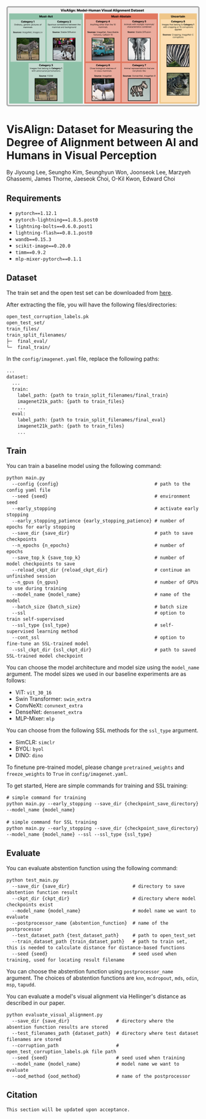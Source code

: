 ![VisAlign Overview](figures/DatasetOverview.png)

# VisAlign: Dataset for Measuring the Degree of Alignment between AI and Humans in Visual Perception
By
Jiyoung Lee,
Seungho Kim,
Seunghyun Won,
Joonseok Lee,
Marzyeh Ghassemi,
James Thorne,
Jaeseok Choi,
O-Kil Kwon,
Edward Choi


## Requirements
- `pytorch==1.12.1`
- `pytorch-lightning==1.8.5.post0`
- `lightning-bolts==0.6.0.post1`
- `lightning-flash==0.8.1.post0`
- `wandb==0.15.3`
- `scikit-image==0.20.0`
- `timm==0.9.2`
- `mlp-mixer-pytorch==0.1.1`

## Dataset
The train set and the open test set can be downloaded from [here](https://www.dropbox.com/scl/fi/v6nqopo52295spzigr30x/VisAlign_dataset.tar.gz?rlkey=3dqe5e8ao5hmmx3qr2jd79itt&dl=0).

After extracting the file, you will have the following files/directories:
```
open_test_corruption_labels.pk 
open_test_set/
train_files/
train_split_filenames/
├─  final_eval/
└─  final_train/
```
In the `config/imagenet.yaml` file, replace the following paths:
```
...
dataset:
  ...
  train:
    label_path: {path to train_split_filenames/final_train}
    imagenet21k_path: {path to train_files}
    ...
  eval:
    label_path: {path to train_split_filenames/final_eval}
    imagenet21k_path: {path to train_files}
    ...
```

## Train
You can train a baseline model using the following command:
```
python main.py
  --config {config}                                   # path to the config yaml file
  --seed {seed}                                       # environment seed
  --early_stopping                                    # activate early stopping
  --early_stopping_patience {early_stopping_patience} # number of epochs for early stopping
  --save_dir {save_dir}                               # path to save checkpoints
  --n_epochs {n_epochs}                               # number of epochs
  --save_top_k {save_top_k}                           # number of model checkpoints to save
  --reload_ckpt_dir {reload_ckpt_dir}                 # continue an unfinished session
  --n_gpus {n_gpus}                                   # number of GPUs to use during training
  --model_name {model_name}                           # name of the model
  --batch_size {batch_size}                           # batch size
  --ssl                                               # option to train self-supervised
  --ssl_type {ssl_type}                               # self-supervised learning method
  --cont_ssl                                          # option to fine-tune an SSL-trained model
  --ssl_ckpt_dir {ssl_ckpt_dir}                       # path to saved SSL-trained model checkpoint
```
You can choose the model architecture and model size using the `model_name` argument. The model sizes we used in our baseline experiments are as follows:
- ViT: `vit_30_16`
- Swin Transformer: `swin_extra`
- ConvNeXt: `convnext_extra`
- DenseNet: `densenet_extra`
- MLP-Mixer: `mlp`

You can choose from the following SSL methods for the `ssl_type` argument.
- SimCLR: `simclr`
- BYOL: `byol`
- DINO: `dino`

To finetune pre-trained model, please change `pretrained_weights` and `freeze_weights` to `True` in `config/imagenet.yaml`.

To get started, Here are simple commands for training and SSL training:
```
# simple command for training
python main.py --early_stopping --save_dir {checkpoint_save_directory} --model_name {model_name}

# simple command for SSL training
python main.py --early_stopping --save_dir {checkpoint_save_directory} --model_name {model_name} --ssl --ssl_type {ssl_type}
```


## Evaluate
You can evaluate abstention function using the following command:
```
python test_main.py 
  --save_dir {save_dir}                       # directory to save abstention function result
  --ckpt_dir {ckpt_dir}                       # directory where model checkpoints exist
  --model_name {model_name}                   # model name we want to evaluate
  --postprocessor_name {abstention_function}  # name of the postprocessor
  --test_dataset_path {test_dataset_path}     # path to open_test_set
  --train_dataset_path {train_dataset_path}   # path to train set, this is needed to calculate distance for distance-based functions
  --seed {seed}                               # seed used when training, used for locating result filename
```
You can choose the abstention function using `postprocessor_name` argument. The choices of abstention functions are `knn`, `mcdropout`, `mds`, `odin`, `msp`, `tapudd`.

You can evaluate a model's visual alignment via Hellinger's distance as described in our paper.
<!-- This implementation additionally allows you to report the proposed reliability score, which lets you choose a cost value *c* for incorrect decisions. -->
```
python evaluate_visual_alignment.py 
  --save_dir {save_dir}                 # directory where the absention function results are stored
  --test_filenames_path {dataset_path}  # directory where test dataset filenames are stored
  --corruption_path                     # open_test_corruption_labels.pk file path
  --seed {seed}                         # seed used when training
  --model_name {model_name}             # model name we want to evaluate
  --ood_method {ood_method}             # name of the postprocessor
```

## Citation
```
This section will be updated upon acceptance.
```
